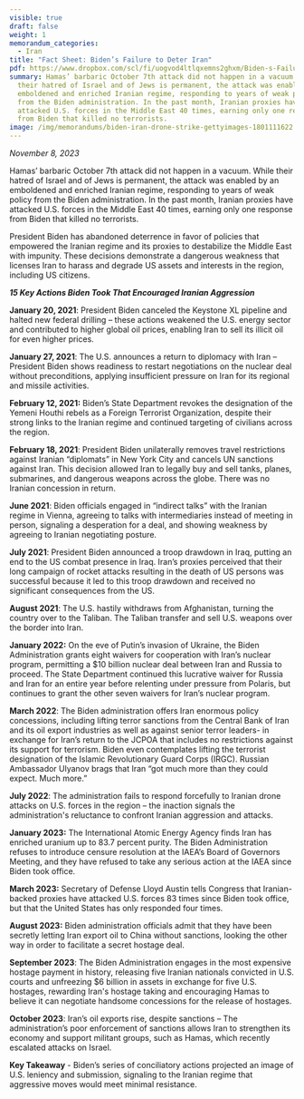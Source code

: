 ```yaml
---
visible: true
draft: false
weight: 1
memorandum_categories:
  - Iran
title: "Fact Sheet: Biden’s Failure to Deter Iran"
pdf: https://www.dropbox.com/scl/fi/uogvod4ltlqxemns2ghxm/Biden-s-Failure-to-Deter-Iran.pdf?rlkey=423ujrehf56m2vaurpm1s584n&dl=0
summary: Hamas’ barbaric October 7th attack did not happen in a vacuum. While
  their hatred of Israel and of Jews is permanent, the attack was enabled by an
  emboldened and enriched Iranian regime, responding to years of weak policy
  from the Biden administration. In the past month, Iranian proxies have
  attacked U.S. forces in the Middle East 40 times, earning only one response
  from Biden that killed no terrorists.
image: /img/memorandums/biden-iran-drone-strike-gettyimages-1801111622.jpg
---
```

*November 8, 2023*

Hamas’ barbaric October 7th attack did not happen in a vacuum. While their hatred of Israel and of Jews is permanent, the attack was enabled by an emboldened and enriched Iranian regime, responding to years of weak policy from the Biden administration. In the past month, Iranian proxies have attacked U.S. forces in the Middle East 40 times, earning only one response from Biden that killed no terrorists.

President Biden has abandoned deterrence in favor of policies that empowered the Iranian regime and its proxies to destabilize the Middle East with impunity. These decisions demonstrate a dangerous weakness that licenses Iran to harass and degrade US assets and interests in the region, including US citizens.

***15 Key Actions Biden Took That Encouraged Iranian Aggression***

**January 20, 2021**: President Biden canceled the Keystone XL pipeline and halted new federal drilling – these actions weakened the U.S. energy sector and contributed to higher global oil prices, enabling Iran to sell its illicit oil for even higher prices.

**January 27, 2021**: The U.S. announces a return to diplomacy with Iran – President Biden shows readiness to restart negotiations on the nuclear deal without preconditions, applying insufficient pressure on Iran for its regional and missile activities.

**February 12, 2021:** Biden’s State Department revokes the designation of the Yemeni Houthi rebels as a Foreign Terrorist Organization, despite their strong links to the Iranian regime and continued targeting of civilians across the region.

**February 18, 2021**: President Biden unilaterally removes travel restrictions against Iranian “diplomats” in New York City and cancels UN sanctions against Iran. This decision allowed Iran to legally buy and sell tanks, planes, submarines, and dangerous weapons across the globe. There was no Iranian concession in return.

**June 2021**: Biden officials engaged in “indirect talks” with the Iranian regime in Vienna, agreeing to talks with intermediaries instead of meeting in person, signaling a desperation for a deal, and showing weakness by agreeing to Iranian negotiating posture.

**July 2021**: President Biden announced a troop drawdown in Iraq, putting an end to the US combat presence in Iraq. Iran’s proxies perceived that their long campaign of rocket attacks resulting in the death of US persons was successful because it led to this troop drawdown and received no significant consequences from the US.

**August 2021**: The U.S. hastily withdraws from Afghanistan, turning the country over to the Taliban. The Taliban transfer and sell U.S. weapons over the border into Iran.

**January 2022:** On the eve of Putin’s invasion of Ukraine, the Biden Administration grants eight waivers for cooperation with Iran’s nuclear program, permitting a $10 billion nuclear deal between Iran and Russia to proceed. The State Department continued this lucrative waiver for Russia and Iran for an entire year before relenting under pressure from Polaris, but continues to grant the other seven waivers for Iran’s nuclear program.

**March 2022**: The Biden administration offers Iran enormous policy concessions, including lifting terror sanctions from the Central Bank of Iran and its oil export industries as well as against senior terror leaders- in exchange for Iran’s return to the JCPOA that includes no restrictions against its support for terrorism. Biden even contemplates lifting the terrorist designation of the Islamic Revolutionary Guard Corps (IRGC). Russian Ambassador Ulyanov brags that Iran “got much more than they could expect. Much more.”

**July 2022**: The administration fails to respond forcefully to Iranian drone attacks on U.S. forces in the region – the inaction signals the administration's reluctance to confront Iranian aggression and attacks.

**January 2023:** The International Atomic Energy Agency finds Iran has enriched uranium up to 83.7 percent purity. The Biden Administration refuses to introduce censure resolution at the IAEA’s Board of Governors Meeting, and they have refused to take any serious action at the IAEA since Biden took office.

**March 2023:** Secretary of Defense Lloyd Austin tells Congress that Iranian-backed proxies have attacked U.S. forces 83 times since Biden took office, but that the United States has only responded four times.

**August 2023:** Biden administration officials admit that they have been secretly letting Iran export oil to China without sanctions, looking the other way in order to facilitate a secret hostage deal.

**September 2023**: The Biden Administration engages in the most expensive hostage payment in history, releasing five Iranian nationals convicted in U.S. courts and unfreezing $6 billion in assets in exchange for five U.S. hostages, rewarding Iran's hostage taking and encouraging Hamas to believe it can negotiate handsome concessions for the release of hostages.

**October 2023**: Iran’s oil exports rise, despite sanctions – The administration’s poor enforcement of sanctions allows Iran to strengthen its economy and support militant groups, such as Hamas, which recently escalated attacks on Israel.



**Key Takeaway** - Biden’s series of conciliatory actions projected an image of U.S. leniency and submission, signaling to the Iranian regime that aggressive moves would meet minimal resistance.